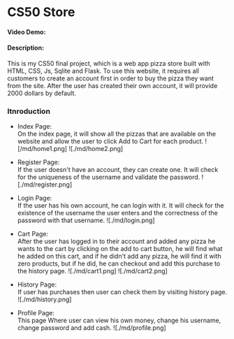 # CS50 Store
#### Video Demo:  <URL HERE>
#### Description:
This is my CS50 final project, which is a web app pizza store built with HTML, CSS, Js, Sqlite and Flask. To use this website, it requires all customers to create an account first in order to buy the pizza they want from the site. After the user has created their own account, it will provide 2000 dollars by default.
### Itnroduction
- Index Page: <br>
On the index page, it will show all the pizzas that are available on the website and allow the user to click Add to Cart for each product.
![/md/home1.png]
![./md/home2.png]

- Register Page: <br>
If the user doesn't have an account, they can create one. It will check for the uniqueness of the username and validate the password.
![./md/register.png]

- Login Page: <br>
If the user has his own account, he can login with it. It will check for the existence of the username the user enters and the correctness of the password with that username.
![./md/login.png]

- Cart Page: <br>
After the user has logged in to their account and added any pizza he wants to the cart by clicking on the add to cart button, he will find what he added on this cart, and if he didn't add any pizza, he will find it with zero products, but if he did, he can checkout and add this purchase to the history page.
![./md/cart1.png]
![./md/cart2.png]

- History Page: <br>
If user has purchases then user can check them by visiting history page.
![./md/history.png]

- Profile Page: <br>
This page Where user can view his own money, change his username, change password and add cash.
![./md/profile.png]
